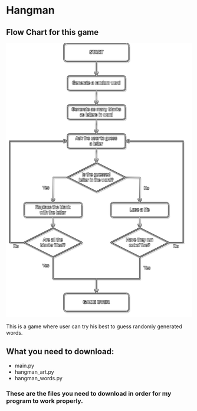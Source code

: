 # Hangman
## Flow Chart for this game

<img src='./flow_chart/Hangman-Flow-Chart.png' width='700'>

This is a game where user can try his best to guess randomly generated words.
## What you need to download:
- main.py
- hangman_art.py
- hangman_words.py
### These are the files you need to download in order for my program to work properly.
